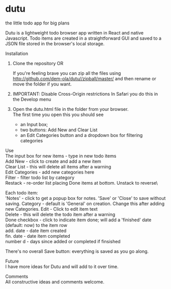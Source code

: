 # dutu
the little todo app for big plans

Dutu is a lightweight todo browser app written in React and native Javascript. Todo items are created in a straightforward GUI and saved to a JSON file stored in the browser's local storage.

Installation
1. Clone the repository OR
    
   If you're feeling brave you can zip all the files using 
http://github.com/dem-ola/dutu//zipball/master/ and then rename or move the folder if you want.

2. IMPORTANT: Disable Cross-Origin restrictions
   In Safari you do this in the Develop menu

3. Open the dutu.html file in the folder from your browser.\
   The first time you open this you should see
   - an Input box;
   - two buttons: Add New and Clear List
   - an Edit Categories button and a dropdown box for filtering categories

Use\
The input box for new items - type in new todo items\
Add New - click to create and add a new item\
Clear List - this will delete all items after a warning\
Edit Categories - add new categories here\
Filter - filter todo list by category\
Restack - re-order list placing Done items at bottom. Unstack to reverse\

Each todo item:\
'Notes' - click to get a popup box for notes. 'Save' or 'Close' to save without saving.
Category - default is 'General' on creation. Change this after adding new Categories. 
Edit - Click to edit item text\
Delete - this will delete the todo item after a warning\
Done checkbox - click to indicate item done; will add a 'finished' date (default: now) to the item row\
add. date - date item created\
fin. date - date item completed\
number d - days since added or completed if finsished 

There's no overall Save button: everything is saved as you go along.

Future\
I have more ideas for Dutu and will add to it over time.

Comments\
All constructive ideas and comments welcome.
